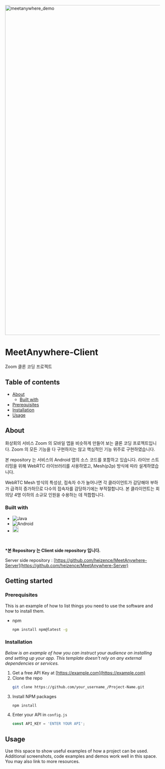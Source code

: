 <img width="1073" alt="meetanywhere_demo" src="https://github.com/heizence/MeetAnywhere-Client/assets/47074893/f168a2cb-e3ac-4ecd-85f8-bd19d785ab4c">

# MeetAnywhere-Client
Zoom 클론 코딩 프로젝트



## Table of contents
- [About]()
  - [Built with](#built-with)
- [Prerequisites]()
- [Installation]()
- [Usage]()

## About

화상회의 서비스 Zoom 의 모바일 앱을 비슷하게 만들어 보는 클론 코딩 프로젝트입니다. Zoom 의 모든 기능을 다 구현하지는 않고 핵심적인 기능 위주로 구현하였습니다.

본 repository 는 서비스의 Android 앱의 소스 코드를 포함하고 있습니다. 라이브 스트리밍을 위해 WebRTC 라이브러리를 사용하였고, Mesh(p2p) 방식에 따라 설계하였습니다.

WebRTC Mesh 방식의 특성상, 접속자 수가 늘어나면 각 클라이언트가 감당해야 부하가 급격히 증가하므로 다수의 접속자를 감당하기에는 부적절합니다. 본 클라이언트는 회의당 4명 이하의 소규모 인원을 수용하는 데 적합합니다.


### Built with

* ![Java](https://img.shields.io/badge/java-%23ED8B00.svg?style=for-the-badge&logo=openjdk&logoColor=white)
* ![Android](https://img.shields.io/badge/Android-3DDC84?style=for-the-badge&logo=android&logoColor=white)
* <img src="https://webrtc.github.io/webrtc-org/assets/images/webrtc-logo-horiz-retro-300x60.png" height="20px" />

<br/>

**\*본 Repository 는 Client side repository 입니다.**

Server side repository : [https://github.com/heizence/MeetAnywhere-Server](https://github.com/heizence/MeetAnywhere-Server)

## Getting started

### Prerequisites

This is an example of how to list things you need to use the software and how to install them.
* npm
  ```sh
  npm install npm@latest -g
  ```

### Installation

_Below is an example of how you can instruct your audience on installing and setting up your app. This template doesn't rely on any external dependencies or services._

1. Get a free API Key at [https://example.com](https://example.com)
2. Clone the repo
   ```sh
   git clone https://github.com/your_username_/Project-Name.git
   ```
3. Install NPM packages
   ```sh
   npm install
   ```
4. Enter your API in `config.js`
   ```js
   const API_KEY = 'ENTER YOUR API';
   ```

## Usage

Use this space to show useful examples of how a project can be used. Additional screenshots, code examples and demos work well in this space. You may also link to more resources.

